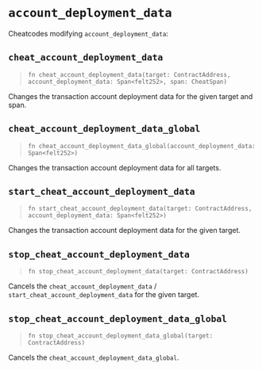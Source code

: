 # `account_deployment_data`

Cheatcodes modifying `account_deployment_data`:

## `cheat_account_deployment_data`
> `fn cheat_account_deployment_data(target: ContractAddress, account_deployment_data: Span<felt252>, span: CheatSpan)`

Changes the transaction account deployment data for the given target and span.

## `cheat_account_deployment_data_global`
> `fn cheat_account_deployment_data_global(account_deployment_data: Span<felt252>)`

Changes the transaction account deployment data for all targets.

## `start_cheat_account_deployment_data`
> `fn start_cheat_account_deployment_data(target: ContractAddress, account_deployment_data: Span<felt252>)`

Changes the transaction account deployment data for the given target.

## `stop_cheat_account_deployment_data`
> `fn stop_cheat_account_deployment_data(target: ContractAddress)`

Cancels the `cheat_account_deployment_data` / `start_cheat_account_deployment_data` for the given target.

## `stop_cheat_account_deployment_data_global`
> `fn stop_cheat_account_deployment_data_global(target: ContractAddress)`

Cancels the `cheat_account_deployment_data_global`.
